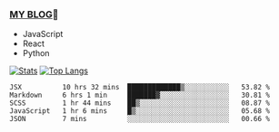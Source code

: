 ### [MY BLOG](https://github.com/festina-lente-z/haizhetang.github.io):hugs:
- JavaScript
- React
- Python

<!--
**festina-lente-z/festina-lente-z** is a ✨ _special_ ✨ repository because its `README.md` (this file) appears on your GitHub profile.

Here are some ideas to get you started:

- 🔭 I’m currently working on ...
- 🌱 I’m currently learning ...
- 👯 I’m looking to collaborate on ...
- 🤔 I’m looking for help with ...
- 💬 Ask me about ...
- 📫 How to reach me: ...
- 😄 Pronouns: ...
- ⚡ Fun fact: ...
-->
[![Stats](https://github-readme-stats.vercel.app/api?username=festina-lente-z&show_icons=true&count_private=true&theme=radical)](https://github.com/festina-lente-z)
[![Top Langs](https://github-readme-stats.vercel.app/api/top-langs/?username=festina-lente-z&layout=compact&theme=radical)](https://github.com/festina-lente-z)

<!--START_SECTION:waka-->
```text
JSX          10 hrs 32 mins  █████████████▒░░░░░░░░░░░   53.82 % 
Markdown     6 hrs 1 min     ███████▓░░░░░░░░░░░░░░░░░   30.81 % 
SCSS         1 hr 44 mins    ██▒░░░░░░░░░░░░░░░░░░░░░░   08.87 % 
JavaScript   1 hr 6 mins     █▒░░░░░░░░░░░░░░░░░░░░░░░   05.68 % 
JSON         7 mins          ░░░░░░░░░░░░░░░░░░░░░░░░░   00.66 % 
```
<!--END_SECTION:waka-->
